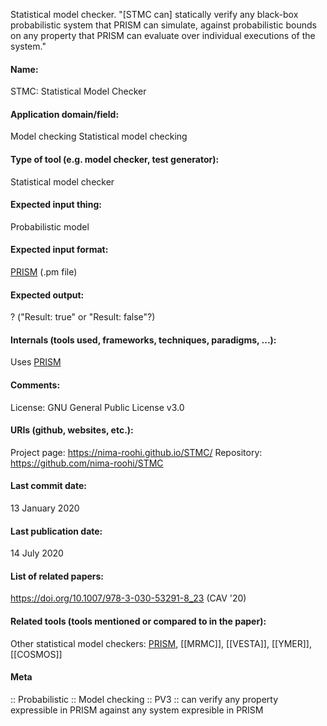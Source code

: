Statistical model checker.
"[STMC can] statically verify any black-box probabilistic system that PRISM can simulate, against probabilistic bounds on any property that PRISM can evaluate over individual executions of the system."

#### Name:
STMC: Statistical Model Checker

#### Application domain/field:
Model checking
Statistical model checking

#### Type of tool (e.g. model checker, test generator):
Statistical model checker

#### Expected input thing:
Probabilistic model

#### Expected input format:
[PRISM](Formats/PRISM%20language.md) (.pm file)

#### Expected output:
? ("Result: true" or "Result: false"?)

#### Internals (tools used, frameworks, techniques, paradigms, ...):
Uses [PRISM](PRISM.md)

#### Comments:
License: GNU General Public License v3.0

#### URIs (github, websites, etc.):
Project page: https://nima-roohi.github.io/STMC/
Repository: https://github.com/nima-roohi/STMC

#### Last commit date:
13 January 2020

#### Last publication date:
14 July 2020

#### List of related papers:
https://doi.org/10.1007/978-3-030-53291-8_23 (CAV '20)

#### Related tools (tools mentioned or compared to in the paper):
Other statistical model checkers: [PRISM](PRISM.md), [[MRMC]], [[VESTA]], [[YMER]], [[COSMOS]]

#### Meta
:: Probabilistic
:: Model checking
:: PV3 :: can verify any property expressible in PRISM against any system expresible in PRISM